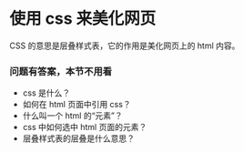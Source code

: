 # 使用 css 来美化网页

CSS 的意思是层叠样式表，它的作用是美化网页上的 html 内容。

### 问题有答案，本节不用看

- css 是什么？
- 如何在 html 页面中引用 css？
- 什么叫一个 html 的“元素”？
- css 中如何选中 html 页面的元素？
- 层叠样式表的层叠是什么意思？
